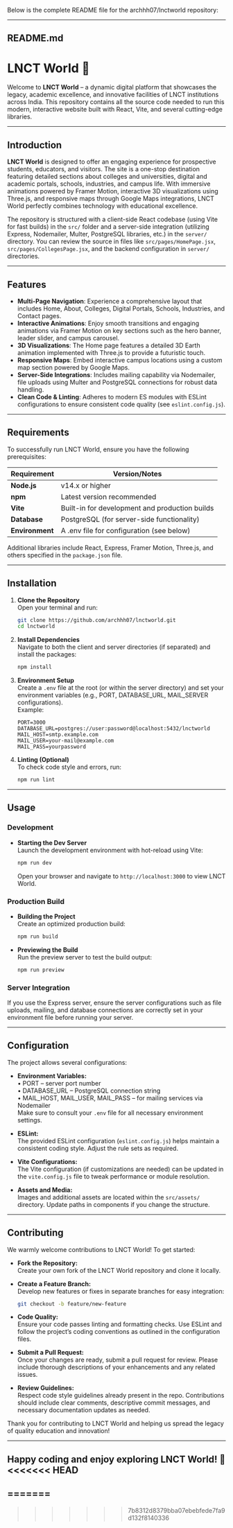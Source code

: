 Below is the complete README file for the archhh07/lnctworld repository:

------------------------------------------------------------
README.md
------------------------------------------------------------
# LNCT World 🚀

Welcome to **LNCT World** – a dynamic digital platform that showcases the legacy, academic excellence, and innovative facilities of LNCT institutions across India. This repository contains all the source code needed to run this modern, interactive website built with React, Vite, and several cutting-edge libraries.

---

## Introduction

**LNCT World** is designed to offer an engaging experience for prospective students, educators, and visitors. The site is a one-stop destination featuring detailed sections about colleges and universities, digital and academic portals, schools, industries, and campus life. With immersive animations powered by Framer Motion, interactive 3D visualizations using Three.js, and responsive maps through Google Maps integrations, LNCT World perfectly combines technology with educational excellence.

The repository is structured with a client-side React codebase (using Vite for fast builds) in the `src/` folder and a server-side integration (utilizing Express, Nodemailer, Multer, PostgreSQL libraries, etc.) in the `server/` directory. You can review the source in files like `src/pages/HomePage.jsx`, `src/pages/CollegesPage.jsx`, and the backend configuration in `server/` directories.

---

## Features

- **Multi-Page Navigation**: Experience a comprehensive layout that includes Home, About, Colleges, Digital Portals, Schools, Industries, and Contact pages.
- **Interactive Animations**: Enjoy smooth transitions and engaging animations via Framer Motion on key sections such as the hero banner, leader slider, and campus carousel.
- **3D Visualizations**: The Home page features a detailed 3D Earth animation implemented with Three.js to provide a futuristic touch.
- **Responsive Maps**: Embed interactive campus locations using a custom map section powered by Google Maps.
- **Server-Side Integrations**: Includes mailing capability via Nodemailer, file uploads using Multer and PostgreSQL connections for robust data handling.
- **Clean Code & Linting**: Adheres to modern ES modules with ESLint configurations to ensure consistent code quality (see `eslint.config.js`).

---

## Requirements

To successfully run LNCT World, ensure you have the following prerequisites:

| Requirement        | Version/Notes                                   |
| ------------------ | ----------------------------------------------- |
| **Node.js**        | v14.x or higher                                 |
| **npm**            | Latest version recommended                      |
| **Vite**           | Built-in for development and production builds  |
| **Database**       | PostgreSQL (for server-side functionality)      |
| **Environment**    | A .env file for configuration (see below)       |

Additional libraries include React, Express, Framer Motion, Three.js, and others specified in the `package.json` file.

---

## Installation

1. **Clone the Repository**  
   Open your terminal and run:  
   ```bash
   git clone https://github.com/archhh07/lnctworld.git
   cd lnctworld
   ```

2. **Install Dependencies**  
   Navigate to both the client and server directories (if separated) and install the packages:  
   ```bash
   npm install
   ```

3. **Environment Setup**  
   Create a `.env` file at the root (or within the server directory) and set your environment variables (e.g., PORT, DATABASE_URL, MAIL_SERVER configurations).  
   Example:  
   ```env
   PORT=3000
   DATABASE_URL=postgres://user:password@localhost:5432/lnctworld
   MAIL_HOST=smtp.example.com
   MAIL_USER=your-mail@example.com
   MAIL_PASS=yourpassword
   ```

4. **Linting (Optional)**  
   To check code style and errors, run:  
   ```bash
   npm run lint
   ```

---

## Usage

### Development

- **Starting the Dev Server**  
  Launch the development environment with hot-reload using Vite:  
  ```bash
  npm run dev
  ```
  Open your browser and navigate to `http://localhost:3000` to view LNCT World.

### Production Build

- **Building the Project**  
  Create an optimized production build:  
  ```bash
  npm run build
  ```
- **Previewing the Build**  
  Run the preview server to test the build output:  
  ```bash
  npm run preview
  ```

### Server Integration

If you use the Express server, ensure the server configurations such as file uploads, mailing, and database connections are correctly set in your environment file before running your server.

---

## Configuration

The project allows several configurations:

- **Environment Variables:**  
  • PORT – server port number  
  • DATABASE_URL – PostgreSQL connection string  
  • MAIL_HOST, MAIL_USER, MAIL_PASS – for mailing services via Nodemailer  
  Make sure to consult your `.env` file for all necessary environment settings.

- **ESLint:**  
  The provided ESLint configuration (`eslint.config.js`) helps maintain a consistent coding style. Adjust the rule sets as required.

- **Vite Configurations:**  
  The Vite configuration (if customizations are needed) can be updated in the `vite.config.js` file to tweak performance or module resolution.

- **Assets and Media:**  
  Images and additional assets are located within the `src/assets/` directory. Update paths in components if you change the structure.

---

## Contributing

We warmly welcome contributions to LNCT World! To get started:

- **Fork the Repository:**  
  Create your own fork of the LNCT World repository and clone it locally.

- **Create a Feature Branch:**  
  Develop new features or fixes in separate branches for easy integration:  
  ```bash
  git checkout -b feature/new-feature
  ```

- **Code Quality:**  
  Ensure your code passes linting and formatting checks. Use ESLint and follow the project’s coding conventions as outlined in the configuration files.

- **Submit a Pull Request:**  
  Once your changes are ready, submit a pull request for review. Please include thorough descriptions of your enhancements and any related issues.

- **Review Guidelines:**  
  Respect code style guidelines already present in the repo. Contributions should include clear comments, descriptive commit messages, and necessary documentation updates as needed.

Thank you for contributing to LNCT World and helping us spread the legacy of quality education and innovation!

------------------------------------------------------------
Happy coding and enjoy exploring LNCT World! 🎉
<<<<<<< HEAD
------------------------------------------------------------
=======
------------------------------------------------------------
>>>>>>> 7b8312d8379bba07ebebfede7fa9d132f8140336
